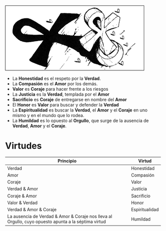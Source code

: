 
![](/imagenes/Virt1.webp)

- La **Honestidad** es el respeto por la **Verdad**.
- La **Compasión** es el **Amor** por los demás.
- **Valor** es **Coraje** para hacer frente a los riesgos
- La **Justicia** es la **Verdad**, templada por el **Amor**
- **Sacrificio** es **Coraje** de entregarse en nombre del **Amor**
- El **Honor** es **Valor** para buscar y defender la **Verdad**
- La **Espiritualidad** es buscar la **Verdad**, el **Amor** y el **Coraje** en uno mismo y en el mundo que lo rodea.
- La **Humildad** es lo opuesto al **Orgullo**, que surge de la ausencia de **Verdad**, **Amor** y el **Coraje**.

# Virtudes 

|Principio|Virtud
|-|-
|Verdad|Honestidad
|Amor|Compasión
|Coraje|Valor
|Verdad & Amor|Justicia
|Coraje & Amor|Sacrificio
|Valor & Verdad|Honor
|Verdad & Amor & Coraje|Espiritualidad
|La ausencia de Verdad & Amor & Coraje nos lleva al Orgullo, cuyo opuesto apunta a la séptima virtud|Humildad